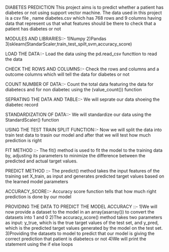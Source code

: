 DIABETES PREDICTION
    This project aims is to predict whether  a patient has diabetes or not using support vector machine. The data used in this project is a csv file ,
    name diabetes.csv which has 768 rows and 9 columns having data that represent us that what features should be there to check that
    a patient has diabetes or not
 
 MODULES AND LIBRARIES::- 
            1)Numpy
            2)Pandas
            3)sklearn(StandarScaler,train_test_spilt,svm,accuracy_score)
            
 
LOAD THE DATA::-
      Load the data using the pd.read_csv functtion to read the data 
     
CHECK THE ROWS AND COLUMNS::-
       Check the rows and columns and a outcome columns which will tell the data for diabetes or not
       
COUNT NUMBER OF DATA::-
        Count the total data featuring the data for diabetecs and for non diabetec using the (value_count()) function
 
SEPRATING THE DATA AND TABLE::-
        We will seprate our data shoeing the diabetec record
     
STANDARDIZATION OF DATA::-
        We will standardize our data using the StandardScaler() function
        
USING THE TEST TRAIN SPLIT FUNCTION::-
        Now we will split the data into train test data to trasin our model and after that we will test how much prediction is right
       
FIT METHOD ::-
        The fit() method is used to fit the model to the training data by,
        adjusting its parameters to minimize the difference between the predicted and actual target values.      


PREDICT METHOD ::- 
        The predict() method takes the input features of the training set X_train,
        as input and generates predicted target values based on the learned model parameters
         
ACCURACY_SCORE::-
        Accuracy score function tells that how much right prediction is done by our model
 
PROVIDING THE DATA TO PREDICT THE MODEL ACCURACY ::- 
        1)We will now provide a dataset to the model in an array(asarray()) to convert the datasets into 1 and 0 
        2)The accuracy_score() method takes two parameters as input: y_true, which is the true target values of the test set, and y_pred,
          which is the predicted target values generated by the model on the test set. 
        3)Providing the datasets to model to predict that our model is giving the correct prediction that patient is diabetecs or not
        4)We will print the statement using the if else loops 
